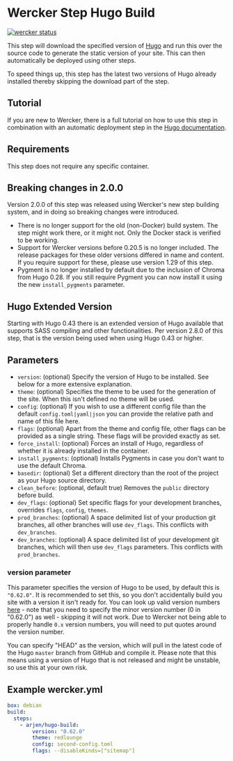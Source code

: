 # Wercker Step Hugo Build

[![wercker status](https://app.wercker.com/status/358634e8ec6ce30b40b2819ef671e273/s/master "wercker status")](https://app.wercker.com/project/byKey/358634e8ec6ce30b40b2819ef671e273)

This step will download the specified version of [Hugo](http://gohugo.io) and run this over the source code to generate the static version of your site. This can then automatically be deployed using other steps.

To speed things up, this step has the latest two versions of Hugo already installed thereby skipping the download part of the step.

## Tutorial

If you are new to Wercker, there is a full tutorial on how to use this step in combination with an automatic deployment step in the [Hugo documentation](http://gohugo.io/tutorials/automated-deployments/).

## Requirements

This step does not require any specific container.

## Breaking changes in 2.0.0

Version 2.0.0 of this step was released using Wercker's new step building system, and in doing so breaking changes were introduced.

* There is no longer support for the old (non-Docker) build system. The step might work there, or it might not. Only the Docker stack is verified to be working.
* Support for Wercker versions before 0.20.5 is no longer included. The release packages for these older versions differed in name and content. If you require support for these, please use version 1.29 of this step.
* Pygment is no longer installed by default due to the inclusion of Chroma from Hugo 0.28. If you still require Pygment you can now install it using the new `install_pygments` parameter.

## Hugo Extended Version

Starting with Hugo 0.43 there is an extended version of Hugo available that supports SASS compiling and other functionalities. Per version 2.8.0 of this step, that is the version being used when using Hugo 0.43 or higher.

## Parameters

* `version`: (optional) Specify the version of Hugo to be installed. See below for a more extensive explanation.
* `theme`: (optional) Specifies the theme to be used for the generation of the site. When this isn't defined no theme will be used.
* `config`: (optional) If you wish to use a different config file than the default `config.toml|yaml|json` you can provide the relative path and name of this file here.
* `flags`: (optional) Apart from the theme and config file, other flags can be provided as a single string. These flags will be provided exactly as set.
* `force_install`: (optional) Forces an install of Hugo, regardless of whether it is already installed in the container.
* `install_pygments`: (optional) Installs Pygments in case you don't want to use the default Chroma.
* `basedir`: (optional) Set a different directory than the root of the project as your Hugo source directory.
* `clean_before`: (optional, default true) Removes the `public` directory before build.
* `dev_flags`: (optional) Set specific flags for your development branches, overrides `flags`, `config`, `themes`.
* `prod_branches`: (optional) A space delimited list of your production git branches, all other branches will use `dev_flags`. This conflicts with `dev_branches`.
* `dev_branches`: (optional) A space delimited list of your development git branches, which will then use `dev_flags` parameters. This conflicts with `prod_branches`.

### version parameter

This parameter specifies the version of Hugo to be used, by default this is `"0.62.0"`. It is recommended to set this, so you don't accidentally build you site with a version it isn't ready for. You can look up valid version numbers [here](https://github.com/gohugoio/hugo/releases/) - note that you need to specify the minor version number (0 in "0.62.0") as well - skipping it will not work. Due to Wercker not being able to properly handle `0.x` version numbers, you will need to put quotes around the version number.

You can specify "HEAD" as the version, which will pull in the latest code of the Hugo `master` branch from GitHub and compile it. Please note that this means using a version of Hugo that is not released and might be unstable, so use this at your own risk.

## Example wercker.yml

```yml
box: debian
build:
  steps:
    - arjen/hugo-build:
        version: "0.62.0"
        theme: redlounge
        config: second-config.toml
        flags: --disableKinds=["sitemap"]
```
